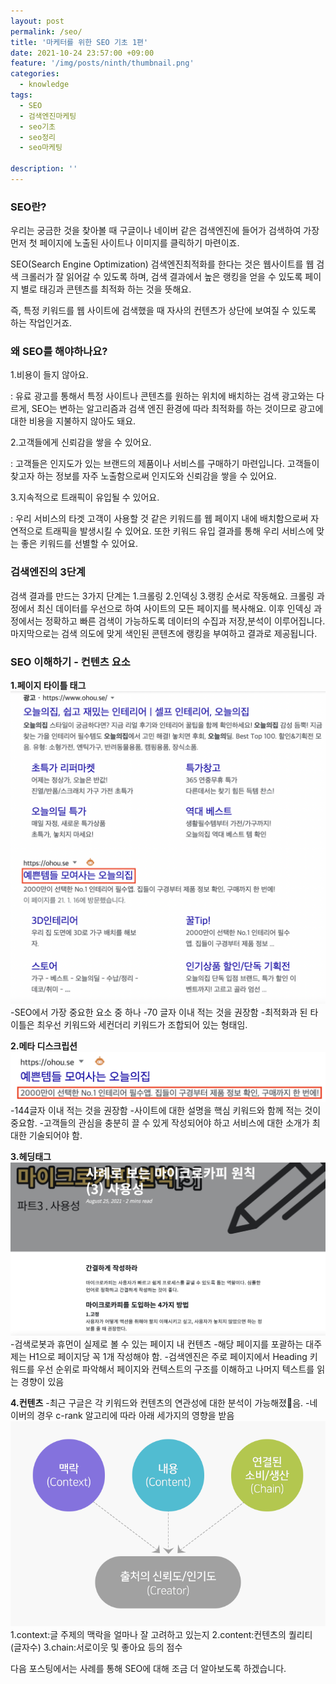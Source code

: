 ```yaml
---
layout: post
permalink: /seo/
title: '마케터를 위한 SEO 기초 1편'
date: 2021-10-24 23:57:00 +09:00
feature: '/img/posts/ninth/thumbnail.png'
categories:
  - knowledge
tags:
  - SEO
  - 검색엔진마케팅
  - seo기초
  - seo정리
  - seo마케팅

description: ''
---
```

### **SEO란?**

우리는 궁금한 것을 찾아볼 때 구글이나 네이버 같은 검색엔진에 들어가 검색하여 가장 먼저 첫 페이지에 노출된 사이트나 이미지를 클릭하기 마련이죠.

SEO(Search Engine Optimization) 검색엔진최적화를 한다는 것은 웹사이트를 웹 검색 크롤러가 잘 읽어갈 수 있도록 하며, 검색 결과에서 높은 랭킹을 얻을 수 있도록 페이지 별로 태깅과 콘텐츠를 최적화 하는 것을 뜻해요.

즉, 특정 키워드를 웹 사이트에 검색했을 때 자사의 컨텐츠가 상단에 보여질 수 있도록 하는 작업인거죠.


### **왜 SEO를 해야하나요?**

1.비용이 들지 않아요.

: 유료 광고를 통해서 특정 사이트나 콘텐츠를 원하는 위치에 배치하는 검색 광고와는 다르게, SEO는 변하는 알고리즘과 검색 엔진 환경에 따라 최적화를 하는 것이므로 광고에 대한 비용을 지불하지 않아도 돼요.

2.고객들에게 신뢰감을 쌓을 수 있어요.

: 고객들은 인지도가 있는 브랜드의 제품이나 서비스를 구매하기 마련입니다. 고객들이 찾고자 하는 정보를 자주 노출함으로써 인지도와 신뢰감을 쌓을 수 있어요.

3.지속적으로 트래픽이 유입될 수 있어요.

: 우리 서비스의 타겟 고객이 사용할 것 같은 키워드를 웹 페이지 내에 배치함으로써 자연적으로 트래픽을 발생시킬 수 있어요. 또한 키워드 유입 결과를 통해 우리 서비스에 맞는 좋은 키워드를 선별할 수 있어요.


### **검색엔진의 3단계**

검색 결과를 만드는 3가지 단계는 1.크롤링 2.인덱싱 3.랭킹 순서로 작동해요.
크롤링 과정에서 최신 데이터를 우선으로 하여 사이트의 모든 페이지를 복사해요. 이후 인덱싱 과정에서는 정확하고 빠른 검색이 가능하도록 데이터의 수집과 저장,분석이 이루어집니다.마지막으로는 검색 의도에 맞게 색인된 콘텐츠에 랭킹을 부여하고 결과로 제공됩니다.

### **SEO 이해하기 - 컨텐츠 요소**
**1.페이지 타이틀 태그**
![sum](/img/posts/ninth/house_seo.png)
-SEO에서 가장 중요한 요소 중 하나
-70 글자 이내 적는 것을 권장함
-최적화과 된 타이틀은 최우선 키워드와 세컨더리 키워드가 조합되어 있는 형태임.

**2.메타 디스크립션**
![sum](/img/posts/ninth/house_meta.png)
-144글자 이내 적는 것을 권장함
-사이트에 대한 설명을 핵심 키워드와 함께 적는 것이 중요함.
-고객들의 관심을 충분히 끌 수 있게 작성되어야 하고 서비스에 대한 소개가 최대한 기술되어야 함.

**3.헤딩태그**
![sum](/img/posts/ninth/heading.png)
-검색로봇과 휴먼이 실제로 볼 수 있는 페이지 내 컨텐츠
-해당 페이지를 포괄하는 대주제는 H1으로 페이지당 꼭 1개 작성해야 함.
-검색엔진은 주로 페이지에서 Heading 키워드를 우선 순위로 파악해서 페이지와 컨텍스트의 구조를 이해하고 나머지 텍스트를 읽는 경향이 있음

**4.컨텐츠**
-최근 구글은 각 키워드와 컨텐츠의 연관성에 대한 분석이 가능해졌음.
-네이버의 경우 c-rank 알고리에 따라 아래 세가지의 영향을 받음
![sum](/img/posts/ninth/crank.png)
1.context:글 주제의 맥락을 얼마나 잘 고려하고 있는지
2.content:컨텐츠의 퀄리티 (글자수)
3.chain:서로이웃 및 좋아요 등의 점수


다음 포스팅에서는 사례를 통해 SEO에 대해 조금 더 알아보도록 하겠습니다.
